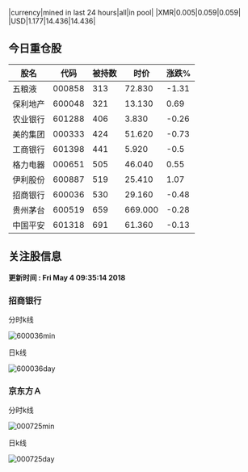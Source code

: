 |currency|mined in last 24 hours|all|in pool|
|XMR|0.005|0.059|0.059|
|USD|1.177|14.436|14.436|

## 今日重仓股 

|股名|代码|被持数|时价|涨跌%|
|---|---|---|---|---|
|五粮液|000858|313|72.830|-1.31|
|保利地产|600048|321|13.130|0.69|
|农业银行|601288|406|3.830|-0.26|
|美的集团|000333|424|51.620|-0.73|
|工商银行|601398|441|5.920|-0.5|
|格力电器|000651|505|46.040|0.55|
|伊利股份|600887|519|25.410|1.07|
|招商银行|600036|530|29.160|-0.48|
|贵州茅台|600519|659|669.000|-0.28|
|中国平安|601318|691|61.360|-0.13|

## 关注股信息
**更新时间 : Fri May  4 09:35:14 2018**
### 招商银行 
分时k线

![600036min](http://image.sinajs.cn/newchart/min/n/sh600036.gif)

日k线

![600036day](http://image.sinajs.cn/newchart/daily/n/sh600036.gif)

### 京东方Ａ 
分时k线

![000725min](http://image.sinajs.cn/newchart/min/n/sz000725.gif)

日k线

![000725day](http://image.sinajs.cn/newchart/daily/n/sz000725.gif)
